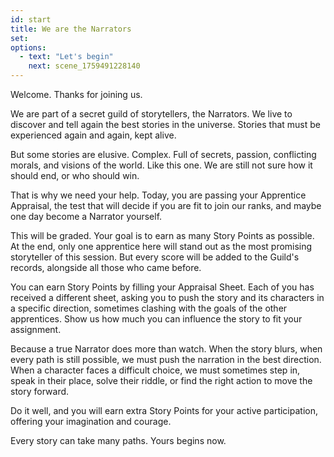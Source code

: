 ```yaml
---
id: start
title: We are the Narrators
set:
options:
  - text: "Let's begin"
    next: scene_1759491228140
---
```


Welcome. Thanks for joining us.

We are part of a secret guild of storytellers, the Narrators.
We live to discover and tell again the best stories in the universe.
Stories that must be experienced again and again, kept alive.

But some stories are elusive. Complex.
Full of secrets, passion, conflicting morals, and visions of the world.
Like this one.
We are still not sure how it should end, or who should win.

That is why we need your help.
Today, you are passing your Apprentice Appraisal, the test that will decide if you are fit to join our ranks, and maybe one day become a Narrator yourself.

This will be graded.
Your goal is to earn as many Story Points as possible.
At the end, only one apprentice here will stand out as the most promising storyteller of this session.
But every score will be added to the Guild's records, alongside all those who came before.

You can earn Story Points by filling your Appraisal Sheet.
Each of you has received a different sheet, asking you to push the story and its characters in a specific direction, sometimes clashing with the goals of the other apprentices.
Show us how much you can influence the story to fit your assignment.

Because a true Narrator does more than watch.
When the story blurs, when every path is still possible, we must push the narration in the best direction.
When a character faces a difficult choice, we must sometimes step in, speak in their place, solve their riddle, or find the right action to move the story forward.

Do it well, and you will earn extra Story Points for your active participation, offering your imagination and courage.

Every story can take many paths.
Yours begins now.